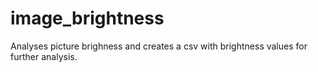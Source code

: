 # image_brightness
Analyses picture brighness and creates a csv with brightness values for further analysis.
